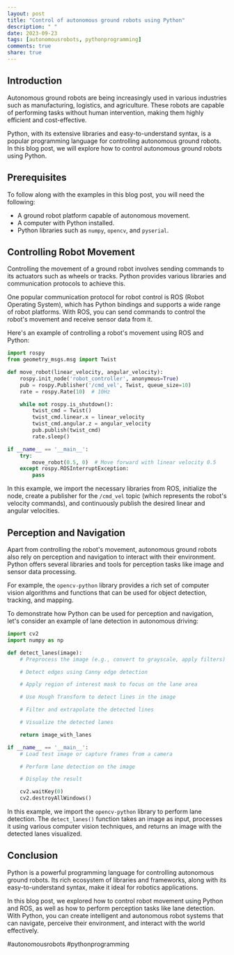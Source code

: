 ```yaml
---
layout: post
title: "Control of autonomous ground robots using Python"
description: " "
date: 2023-09-23
tags: [autonomousrobots, pythonprogramming]
comments: true
share: true
---
```


## Introduction

Autonomous ground robots are being increasingly used in various industries such as manufacturing, logistics, and agriculture. These robots are capable of performing tasks without human intervention, making them highly efficient and cost-effective.

Python, with its extensive libraries and easy-to-understand syntax, is a popular programming language for controlling autonomous ground robots. In this blog post, we will explore how to control autonomous ground robots using Python.

## Prerequisites

To follow along with the examples in this blog post, you will need the following:

- A ground robot platform capable of autonomous movement.
- A computer with Python installed.
- Python libraries such as `numpy`, `opencv`, and `pyserial`.

## Controlling Robot Movement

Controlling the movement of a ground robot involves sending commands to its actuators such as wheels or tracks. Python provides various libraries and communication protocols to achieve this.

One popular communication protocol for robot control is ROS (Robot Operating System), which has Python bindings and supports a wide range of robot platforms. With ROS, you can send commands to control the robot's movement and receive sensor data from it.

Here's an example of controlling a robot's movement using ROS and Python:

```python
import rospy
from geometry_msgs.msg import Twist

def move_robot(linear_velocity, angular_velocity):
    rospy.init_node('robot_controller', anonymous=True)
    pub = rospy.Publisher('/cmd_vel', Twist, queue_size=10)
    rate = rospy.Rate(10)  # 10Hz

    while not rospy.is_shutdown():
        twist_cmd = Twist()
        twist_cmd.linear.x = linear_velocity
        twist_cmd.angular.z = angular_velocity
        pub.publish(twist_cmd)
        rate.sleep()

if __name__ == '__main__':
    try:
        move_robot(0.5, 0)  # Move forward with linear velocity 0.5
    except rospy.ROSInterruptException:
        pass
```

In this example, we import the necessary libraries from ROS, initialize the node, create a publisher for the `/cmd_vel` topic (which represents the robot's velocity commands), and continuously publish the desired linear and angular velocities.

## Perception and Navigation

Apart from controlling the robot's movement, autonomous ground robots also rely on perception and navigation to interact with their environment. Python offers several libraries and tools for perception tasks like image and sensor data processing.

For example, the `opencv-python` library provides a rich set of computer vision algorithms and functions that can be used for object detection, tracking, and mapping.

To demonstrate how Python can be used for perception and navigation, let's consider an example of lane detection in autonomous driving:

```python
import cv2
import numpy as np

def detect_lanes(image):
    # Preprocess the image (e.g., convert to grayscale, apply filters)

    # Detect edges using Canny edge detection

    # Apply region of interest mask to focus on the lane area

    # Use Hough Transform to detect lines in the image

    # Filter and extrapolate the detected lines

    # Visualize the detected lanes

    return image_with_lanes

if __name__ == '__main__':
    # Load test image or capture frames from a camera

    # Perform lane detection on the image

    # Display the result

    cv2.waitKey(0)
    cv2.destroyAllWindows()
```

In this example, we import the `opencv-python` library to perform lane detection. The `detect_lanes()` function takes an image as input, processes it using various computer vision techniques, and returns an image with the detected lanes visualized.

## Conclusion

Python is a powerful programming language for controlling autonomous ground robots. Its rich ecosystem of libraries and frameworks, along with its easy-to-understand syntax, make it ideal for robotics applications.

In this blog post, we explored how to control robot movement using Python and ROS, as well as how to perform perception tasks like lane detection. With Python, you can create intelligent and autonomous robot systems that can navigate, perceive their environment, and interact with the world effectively.

#autonomousrobots #pythonprogramming
